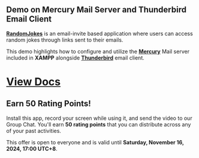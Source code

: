 ## Demo on Mercury Mail Server and Thunderbird Email Client
[**RandomJokes**](http://localhost/randomjokes) is an email-invite based application
where users can access random jokes through links sent to their emails.

This demo highlights how to configure and utilize
the [**Mercury**](https://www.quora.com/What-is-XAMPP-Mercury) Mail server included in **XAMPP**
alongside [**Thunderbird**](https://www.thunderbird.net/en-US/) email client.

# [View Docs](https://kulotsystems.github.io/randomjokes)


## Earn 50 Rating Points!

Install this app, record your screen while using it, and send the video to our Group Chat. You'll earn **50 rating points** that you can distribute across any of your past activities.

This offer is open to everyone and is valid until **Saturday, November 16, 2024, 17:00 UTC+8**.
